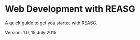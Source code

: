 

# Web Development with REASG



A quick guide to get you started with REASG.

Version: 1.0, 15 July 2015
